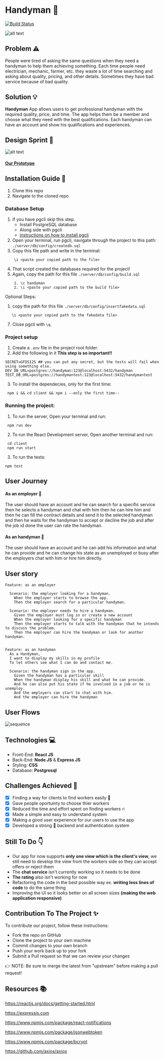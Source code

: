 # Handyman :construction_worker:

[![Build Status](https://travis-ci.com/yosefalnajjarofficial/handyman.svg?branch=master)](https://travis-ci.com/yosefalnajjarofficial/handyman)

![alt text](https://imgur.com/bHxmvrR.png)

## Problem :warning:

People were tired of asking the same questions when they need a handyman to help them achieving something. Each time people need electrician, mechanic, farmer, etc. they waste a lot of time searching and asking about quality, pricing, and other details. Sometimes they have bad service because of bad quality.

## Solution :bulb:

**Handyman** App allows users to get professional handyman with the required quality, price, and time. The app helps them be a member and choose what they need with the best qualifications.
Each handyman can have an account and show his qualifications and experiences.

## Design Sprint :art:

![alt text](https://i.imgur.com/TZfOwdW.png)

#### [Our Prototype](https://www.figma.com/proto/bE8eAbNWZAv7i0O78jKiHK/Untitled?node-id=382%3A4&scaling=scale-down)

## Installation Guide :wrench:

1. Clone this repo
2. Navigate to the cloned repo

### Database Setup

1. If you have pgcli skip this step.
   - Install PostgreSQL database
   - Along side with pgcli
   - [instructions on how to install pgcli](https://www.pgcli.com/install)
2. Open your terminal, run pgcli, navigate through the project to this path: `./server/db/config/createdb.sql`
3. Copy this file path and write in the terminal:

```
    \i <paste your copied path to the file>
```

4. That script created the databases required for the project!
5. Again, copy the path for this file `./server/db/config/build.sql`

```
    1. \c handyman
    2. \i <paste your copied path to the build file>
```

Optional Steps:

1.  copy the path for this file `./server/db/config/insertfakedata.sql`

```
   \i <paste your copied path to the fakedata file>
```

7. Close pgcli with `\q`.

### Project setup

1. Create a `.env` file in the project root folder.
2. Add the following in it **This step is so important!!**

```
SECRET=GFDS12S ## you can put any secret, but the tests will fail when using something else.
DEV_DB_URL=postgres://handyman:123@localhost:5432/handyman
TEST_DB_URL=postgres://handymantest:123@localhost:5432/handymantest
```

3. To install the dependecies, only for the first time:

```
 npm i && cd client && npm i --only the first time--
```

### Running the project:

1. To run the server, Open your terminal and run:

```
 npm run dev
```

2. To run the React Development server, Open another terminal and run:

```
 cd client
 npm run start
```

3. To run the tests:

```
npm test
```

## User Journey

#### **As an employer** :man:

The user should have an account and he can search for a specific service then he selects a handyman and chat with him then he can hire him and then he can fill the contract details and send it to the selected handyman and then he waits for the handyman to accept or decline the job and after the job id done the user can rate the handyman.

#### As an handyman :construction_worker:

The user should have an account and he can add his information and what he can provide and he can change his state as an unemployed or busy after the employers chat with him or hire him directly.

## User story

```gherkin
Feature: as an employer

  Scenario: the employer looking for a handyman.
    When the employer starts to browse the app.
    Then the employer search for a particular handyman.

  Scenario: the employer needs to hire a handyman.
    Given the employer must log in or create a new account
    When the employer looking for a specific handyman
    Then the employer starts to talk with the handyman that he intends to discuss the problem.
    Then the employer can hire the handyman or look for another handyman.
```

```gherkin

Feature: as an handyman
  As a Handyman,
  I want to display my skills in my profile
  To let others see what I can do and contact me.

  Scenario: the handyman sign in the app.
    Given the handyman has a particular skill
    When the handyman display his skill and what he can provide.
    And he can also put his state if he involved in a job or he is unemploy.
    And the employers can start to chat with him.
    And the employer can hire the handyman

```

## User Flows

![sequence](https://i.imgur.com/RSp6fbC.png)

## Technologies :computer:

- Front-End: **React JS**
- Back-End: **Node JS** & **Express JS**
- Styling: **CSS**
- Database: **Postgresql**

## Challenges Achieved :tada:

- [x] Finding a way for clients to find workers easily :100:
- [x] Gave people oportuinty to choose thier workers
- [x] Reduced the time and effort spent on finding workers :fire:
- [x] Made a simple and easy to understand system
- [x] Making a good user experience for our users to use the app
- [x] Developed a strong :muscle: backend and authentication system

## Still To Do :point_down:

- Our app for now supports **only one view which is the client's view**, we still need to develop the view from the workers side so they can accept offers or reject them
- The **chat service** isn't currently working so it needs to be done
- **The rating** also isn't working for now
- Refactoring the code in the best possible way ex. **writing less lines of code** to do the same thing
- Improving the UI so it looks better on all screen sizes **(making the web application responsive)**

## Contribution To The Project :sparkles:

To contribute our project, follow these instructions:

- Fork the repo on GitHub
- Clone the project to your own machine
- Commit changes to your own branch
- Push your work back up to your fork
- Submit a Pull request so that we can review your changes

:point_right: NOTE: Be sure to merge the latest from "upstream" before making a pull request!

## Resources :books:

https://reactjs.org/docs/getting-started.html

https://expressjs.com

https://www.npmjs.com/package/react-notifications

https://www.npmjs.com/package/jsonwebtoken

https://www.npmjs.com/package/bcrypt

https://github.com/axios/axios


